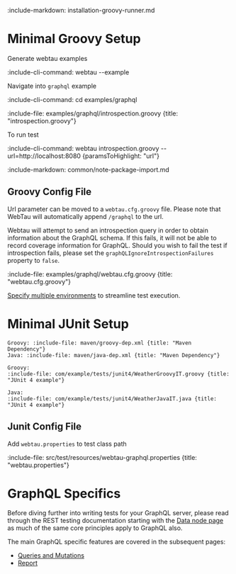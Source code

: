 :include-markdown: installation-groovy-runner.md

# Minimal Groovy Setup

Generate webtau examples 

:include-cli-command: webtau --example

Navigate into `graphql` example

:include-cli-command: cd examples/graphql

:include-file: examples/graphql/introspection.groovy {title: "introspection.groovy"}

To run test

:include-cli-command: webtau introspection.groovy --url=http://localhost:8080 {paramsToHighlight: "url"}

:include-markdown: common/note-package-import.md

## Groovy Config File

Url parameter can be moved to a `webtau.cfg.groovy` file.  Please note that WebTau will automatically append `/graphql` to the url.

Webtau will attempt to send an introspection query in order to obtain information about the GraphQL schema.  If this fails, it
will not be able to record coverage information for GraphQL.  Should you wish to fail the test if introspection fails, please
set the `graphQLIgnoreIntrospectionFailures` property to `false`.

:include-file: examples/graphql/webtau.cfg.groovy {title: "webtau.cfg.groovy"}

[Specify multiple environments](configuration/environments) to streamline test execution.

# Minimal JUnit Setup

```tabs
Groovy: :include-file: maven/groovy-dep.xml {title: "Maven Dependency"}
Java: :include-file: maven/java-dep.xml {title: "Maven Dependency"}
```

```tabs
Groovy:
:include-file: com/example/tests/junit4/WeatherGroovyIT.groovy {title: "JUnit 4 example"}
 
Java:
:include-file: com/example/tests/junit4/WeatherJavaIT.java {title: "JUnit 4 example"}
```

## Junit Config File

Add `webtau.properties` to test class path

:include-file: src/test/resources/webtau-graphql.properties {title: "webtau.properties"}

# GraphQL Specifics

Before diving further into writing tests for your GraphQL server, please read through the REST testing documentation
starting with the [Data node page](REST/data-node) as much of the same core principles apply to GraphQL also.

The main GraphQL specific features are covered in the subsequent pages:
* [Queries and Mutations](GraphQL/queries-and-mutations)
* [Report](GraphQL/report)
